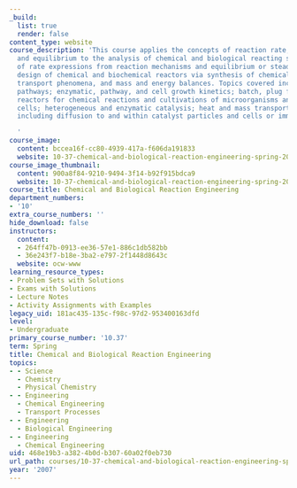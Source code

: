 ```yaml
---
_build:
  list: true
  render: false
content_type: website
course_description: 'This course applies the concepts of reaction rate, stoichiometry
  and equilibrium to the analysis of chemical and biological reacting systems, derivation
  of rate expressions from reaction mechanisms and equilibrium or steady state assumptions,
  design of chemical and biochemical reactors via synthesis of chemical kinetics,
  transport phenomena, and mass and energy balances. Topics covered include: chemical/biochemical
  pathways; enzymatic, pathway, and cell growth kinetics; batch, plug flow and well-stirred
  reactors for chemical reactions and cultivations of microorganisms and mammalian
  cells; heterogeneous and enzymatic catalysis; heat and mass transport in reactors,
  including diffusion to and within catalyst particles and cells or immobilized enzymes.

  '
course_image:
  content: bccea16f-cc80-4939-417a-f606da191833
  website: 10-37-chemical-and-biological-reaction-engineering-spring-2007
course_image_thumbnail:
  content: 900a8f84-9210-9494-3f14-b92f915bdca9
  website: 10-37-chemical-and-biological-reaction-engineering-spring-2007
course_title: Chemical and Biological Reaction Engineering
department_numbers:
- '10'
extra_course_numbers: ''
hide_download: false
instructors:
  content:
  - 264ff47b-0913-ee36-57e1-886c1db582bb
  - 36e243f7-b18e-3ba2-e797-2f1448d8643c
  website: ocw-www
learning_resource_types:
- Problem Sets with Solutions
- Exams with Solutions
- Lecture Notes
- Activity Assignments with Examples
legacy_uid: 181ac435-135c-f98c-97d2-953400163dfd
level:
- Undergraduate
primary_course_number: '10.37'
term: Spring
title: Chemical and Biological Reaction Engineering
topics:
- - Science
  - Chemistry
  - Physical Chemistry
- - Engineering
  - Chemical Engineering
  - Transport Processes
- - Engineering
  - Biological Engineering
- - Engineering
  - Chemical Engineering
uid: 468e19b3-a382-4b0d-b307-60a02f0eb730
url_path: courses/10-37-chemical-and-biological-reaction-engineering-spring-2007
year: '2007'
---
```


